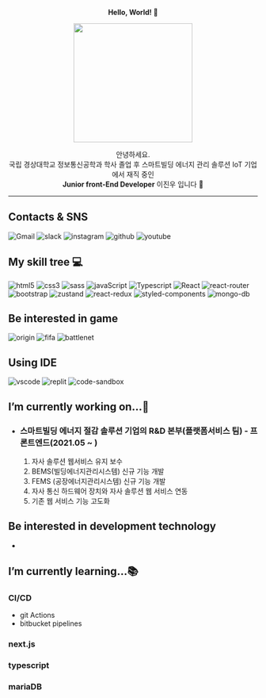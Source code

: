 <p align="center">
  <strong>Hello, World! 👋</strong>
</p>
<p align="center">
  <image width="240" src="https://media.giphy.com/media/Q7SKqn3G97xpmfSOvG/giphy.gif"/>
</p>

  <p align="center">안녕하세요.</br>
    국립 경상대학교 정보통신공학과 학사 졸업 후
    스마트빌딩 에너지 관리 솔루션 IoT 기업에서 재직 중인 <br/>
    <strong>Junior front-End Developer</strong> 이진우 입니다 🙂
  </p>

---

## Contacts & SNS
<p align="left">
<img display="inline" alt="Gmail" src="https://img.shields.io/badge/dlwlsdn201@gmail.com-D14836?style=flastic&logo=gmail&logoColor=white"/>
<img alt="slack" src="https://img.shields.io/badge/dlwlsdn201@naver.com-4A154B?style=flastic&logo=slack&logoColor=white" />
<img alt="instagram" src="https://img.shields.io/badge/binary__wooo-E4405F?style=flastic&logo=instagram&logoColor=white"/>
<img alt="github" src="https://img.shields.io/badge/dlwlsdn201@naver.com-100000?style=flastic&logo=github&logoColor=white"/>
<img alt="youtube" src="https://img.shields.io/badge/vocal.holic-FF0000?style=flastic&logo=youtube&logoColor=white"/>

  </p>

## My skill tree 💻
<p align="left" display="flex" justify-content="space-around" width="100%">
<img alt="html5" src ="https://img.shields.io/badge/HTML5-e54b20?style=flastic&logo=html5&logoColor=white"/>
<img alt="css3" src ="https://img.shields.io/badge/CSS3-027bc9?&style=flastic&logo=css3&logoColor=white"/>
  <img alt="sass" src ="https://img.shields.io/badge/sass-CC6699.svg?&style=flastic&logo=sass&logoColor=white"/>
<img alt="javaScript" src ="https://img.shields.io/badge/JavaScript-323330?style=flastic&logo=javascript&logoColor=F7DF1E"/>
<img alt="Typescript" src ="https://img.shields.io/badge/Typescript-3178C6.svg?&style=flastic&logo=Typescript&logoColor=white"/>
<img alt="React"  src ="https://img.shields.io/badge/React-black.svg?&style=flastic&logo=React&logoColor=61DAFB"/>
<img alt="react-router"  src ="https://img.shields.io/badge/React_router-CA4245.svg?&style=flastic&logo=React-router&logoColor=white"/>
<img alt="bootstrap"  src ="https://img.shields.io/badge/bootstrap-7952B3.svg?&style=flastic&logo=bootstrap&logoColor=white"/>
<img alt="zustand"  src ="https://img.shields.io/badge/zustand-f26524.svg?&style=flastic&logo=zustand&logoColor=white"/>
<img alt="react-redux"  src="https://img.shields.io/badge/Redux-593D88?style=flastic&logo=redux&logoColor=white"/>
<img alt="styled-components"  src="https://img.shields.io/badge/styled--components-DB7093?style=flastic&logo=styled-components&logoColor=white"/>
<img alt="mongo-db"  src="https://img.shields.io/badge/MongoDB-4EA94B?style=flastic&logo=mongodb&logoColor=white"/>
<img alt=""  src=""/>
 <img alt=""  src=""/>
 </p>
 
## Be interested in game
  <p align="left">
  <img alt="origin"  src="https://img.shields.io/badge/Origin-148EFF?style=flastic&logo=origin&logoColor=white"/>
<img alt="fifa"  src="https://img.shields.io/badge/FIFA-B7312F?style=flastic&logo=fifa&logoColor=white"/>
 <img alt="battlenet"  src="https://img.shields.io/badge/Battle.net-000?style=flastic&logo=battle.net&logoColor=148EFF"/>
  <img alt=""  src=""/>
</div>
</p>

## Using IDE
<p align="left">
<img alt="vscode"  src="https://img.shields.io/badge/Visual_Studio_Code-0078D4?style=flastic&logo=visual%20studio%20code&logoColor=white"/>
<img alt="replit"  src="https://img.shields.io/badge/replit-667881?style=flastic&logo=replit&logoColor=white"/>
<img alt="code-sandbox"  src="https://img.shields.io/badge/Codesandbox-000000?style=flastic&logo=CodeSandbox&logoColor=white"/>
</p>

## I’m currently working on...💼
 - ### 스마트빌딩 에너지 절감 솔루션 기업의 R&D 본부(플랫폼서비스 팀) - 프론트엔드(2021.05 ~ )
   1. 자사 솔루션 웹서비스 유지 보수
   2. BEMS(빌딩에너지관리시스템) 신규 기능 개발 
   3. FEMS (공장에너지관리시스템) 신규 기능 개발
   4. 자사 통신 하드웨어 장치와 자사 솔루션 웹 서비스 연동
   5. 기존 웹 서비스 기능 고도화

##  Be interested in development technology
- 

## I’m currently learning...📚 
 ### CI/CD
  - git Actions 
  - bitbucket pipelines
 ### next.js
 ### typescript
 ### mariaDB
<!--
**dlwlsdn201/dlwlsdn201** is a ✨ _special_ ✨ repository because its `README.md` (this file) appears on your GitHub profile.

Here are some ideas to get you started:

- 🔭 I’m currently working on ...
- 🌱 I’m currently learning ...
- 👯 I’m looking to collaborate on ...
- 🤔 I’m looking for help with ...
- 💬 Ask me about ...
- 📫 How to reach me: ...
- 😄 Pronouns: ...
- ⚡ Fun fact: ...
-->
